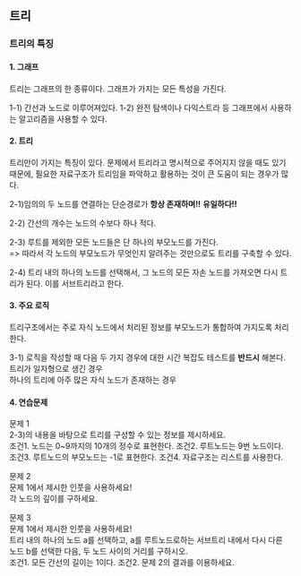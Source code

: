 ## 트리

### 트리의 특징

#### 1. 그래프
트리는 그래프의 한 종류이다. 그래프가 가지는 모든 특성을 가진다.

1-1) 간선과 노드로 이루어져있다.
1-2) 완전 탐색이나 다익스트라 등 그래프에서 사용하는 알고리즘을 사용할 수 있다.

#### 2. 트리
트리만이 가지는 특징이 있다. 문제에서 트리라고 명시적으로 주어지지 않을 때도 있기 때문에, 필요한 자료구조가 트리임을 파악하고 활용하는 것이 큰 도움이 되는 경우가 많다.

2-1)임의의 두 노드를 연결하는 단순경로가 **항상 존재하며!!** **유일하다!!**<br>



2-2) 간선의 개수는 노드의 수보다 하나 적다.<br>

2-3) 루트를 제외한 모든 노드들은 단 하나의 부모노드를 가진다.<br>
=> 따라서 각 노드의 부모노드가 무엇인지 알려주는 것만으로도 트리를 구축할 수 있다.

2-4) 트리 내의 하나의 노드를 선택해서, 그 노드의 모든 자손 노드를 가져오면 다시 트리가 된다. 이를 서브트리라고 한다.

#### 3. 주요 로직
트리구조에서는 주로 자식 노드에서 처리된 정보를 부모노드가 통합하여 가지도록 처리한다.

3-1) 로직을 작성할 때 다음 두 가지 경우에 대한 시간 복잡도 테스트를 **반드시** 해본다.<br>
트리가 일자형으로 생긴 경우<br>
하나의 트리에 아주 많은 자식 노드가 존재하는 경우 <br>




#### 4. 연습문제
문제 1<br>
2-3)의 내용을 바탕으로 트리를 구성할 수 있는 정보를 제시하세요. <br>
조건1. 노드는 0~9까지의 10개의 정수로 표현한다.
조건2. 루트노드는 9번 노드이다.
조건3. 루트노드의 부모노드는 -1로 표현한다.
조건4. 자료구조는 리스트를 사용한다.

문제 2<br>
문제 1에서 제시한 인풋을 사용하세요!<br>
각 노드의 깊이를 구하세요.

문제 3<br>
문제 1에서 제시한 인풋을 사용하세요!<br>
트리 내의 하나의 노드 a를 선택하고, a를 루트노드로하는 서브트리 내에서 다시 다른 노드 b를 선택한 다음, 두 노드 사이의 거리를 구하시오.<br>
조건1. 모든 간선의 길이는 1이다.
조건2. 문제 2의 결과를 이용하세요.

